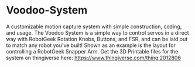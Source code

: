 # Voodoo-System
A customizable motion capture system with simple construction, coding, and usage.
The Voodoo System is a simple way to control servos in a direct way with RobotGeek Rotation Knobs, Buttons, and FSR, and can be laid out to match any robot you've built! Shown as an example is the layout for controlling a RobotGeek Snapper Arm.
Get the 3D Printable files for the system on thingiverse here: https://www.thingiverse.com/thing:2012806
